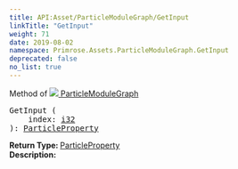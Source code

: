 ```yaml
---
title: API:Asset/ParticleModuleGraph/GetInput
linkTitle: "GetInput"
weight: 71
date: 2019-08-02
namespace: Primrose.Assets.ParticleModuleGraph.GetInput
deprecated: false
no_list: true
---
```

Method of <a href="/docs/api-reference/Class/ParticleModuleGraph"><img src="/icons/silk/default.png"/>&nbsp;ParticleModuleGraph</a>
<pre class="method-declaration">
GetInput (
    index: <a class="type" href="/docs/api-reference/System/Primitives#int32">i32</a>
): <a class="type" href="/docs/api-reference/Misc/ParticleProperty">ParticleProperty</a></pre>
<b>Return Type: </b>
<a class="type" href="/docs/api-reference/Misc/ParticleProperty">ParticleProperty</a>
<br/>
<b>Description: </b>